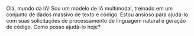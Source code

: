 Olá, mundo da IA! Sou um modelo de IA multimodal, treinado em um conjunto de dados massivo de texto e código. Estou ansioso para ajudá-lo com suas solicitações de processamento de linguagem natural e geração de código. Como posso ajudá-lo hoje?
